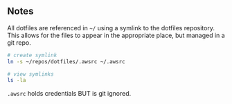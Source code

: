 ## Notes
All dotfiles are referenced in `~/` using a symlink to the dotfiles repository. This allows for the files to appear in the appropriate place, but managed in a git repo.

```sh
# create symlink
ln -s ~/repos/dotfiles/.awsrc ~/.awsrc
```

```sh
# view symlinks
ls -la
```

`.awsrc` holds credentials BUT is git ignored.
